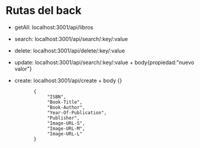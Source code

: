 # Rutas del back


* getAll: localhost:3001/api/libros

* search: localhost:3001/api/search/:key/:value

* delete: localhost:3001/api/delete/:key/:value

* update: localhost:3001/api/search/:key/:value + body{propiedad:"nuevo valor"}

* create: localhost:3001/api/create  + body {}


             {  
                  "ISBN",  
                  "Book-Title",  
                  "Book-Author",  
                  "Year-Of-Publication",  
                  "Publisher",  
                  "Image-URL-S",  
                  "Image-URL-M",  
                  "Image-URL-L"  
             }






